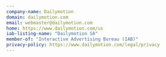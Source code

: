 ```yaml
---
company-name: Dailymotion
domain: dailymotion.com
email: webmaster@dailymotion.com
home: https://www.dailymotion.com/us
iab-listing-name: "Dailymotion SA"
member-of: "Interactive Advertising Bureau (IAB)"
privacy-policy: https://www.dailymotion.com/legal/privacy
---
```




